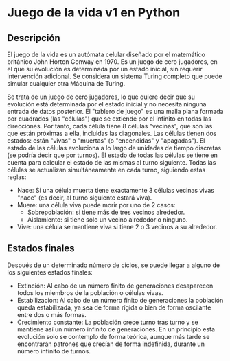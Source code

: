 # Juego de la vida v1 en Python


## Descripción 
El juego de la vida es un autómata celular diseñado por el matemático británico John Horton Conway en 1970. Es un juego de cero jugadores, en el que su evolución es determinada por un estado inicial, sin requerir intervención adicional. Se considera un sistema Turing completo que puede simular cualquier otra Máquina de Turing. 

Se trata de un juego de cero jugadores, lo que quiere decir que su evolución está determinada por el estado inicial y no necesita ninguna entrada de datos posterior. El "tablero de juego" es una malla plana formada por cuadrados (las "células") que se extiende por el infinito en todas las direcciones. Por tanto, cada célula tiene 8 células "vecinas", que son las que están próximas a ella, incluidas las diagonales. Las células tienen dos estados: están "vivas" o "muertas" (o "encendidas" y "apagadas"). El estado de las células evoluciona a lo largo de unidades de tiempo discretas (se podría decir que por turnos). El estado de todas las células se tiene en cuenta para calcular el estado de las mismas al turno siguiente. Todas las células se actualizan simultáneamente en cada turno, siguiendo estas reglas:
- Nace: Si una célula muerta tiene exactamente 3 células vecinas vivas "nace" (es decir, al turno siguiente estará viva).
- Muere: una célula viva puede morir por uno de 2 casos:
  - Sobrepoblación: si tiene más de tres vecinos alrededor.
  - Aislamiento: si tiene solo un vecino alrededor o ninguno.
- Vive: una célula se mantiene viva si tiene 2 o 3 vecinos a su alrededor.

## Estados finales
Después de un determinado número de ciclos, se puede llegar a alguno de los siguientes estados finales:
- Extinción: Al cabo de un número finito de generaciones desaparecen todos los miembros de la población o células vivas.
- Estabilizacion: Al cabo de un número finito de generaciones la población queda estabilizada, ya sea de forma rígida o bien de forma oscilante entre dos o más formas.
- Crecimiento constante: La población crece turno tras turno y se mantiene así un número infinito de generaciones. En un principio esta evolución solo se contemplo de forma teórica, aunque más tarde se encontrarán patrones que crecían de forma indefinida, durante un número infinito de turnos. 
